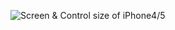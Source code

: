 ![Screen & Control size of iPhone4/5](http://www.idev101.com/code/User_Interface/img/bothPhones.jpg)
